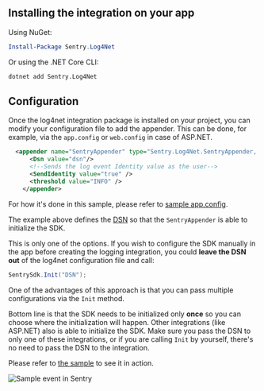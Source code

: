 
## Installing the integration on your app

Using NuGet:

```powershell
Install-Package Sentry.Log4Net
```

Or using the .NET Core CLI:

```sh
dotnet add Sentry.Log4Net
```

## Configuration

Once the log4net integration package is installed on your project, you can modify your configuration file to add the appender.
This can be done, for example, via the `app.config` or `web.config` in case of ASP.NET.

```xml
  <appender name="SentryAppender" type="Sentry.Log4Net.SentryAppender, Sentry.Log4Net">
      <Dsn value="dsn"/>
      <!--Sends the log event Identity value as the user-->
      <SendIdentity value="true" />
      <threshold value="INFO" />
    </appender>
```

For how it's done in this sample, please refer to [sample app.config](https://github.com/getsentry/sentry-dotnet/blob/master/samples/Sentry.Samples.Log4Net/app.config).

The example above defines the [DSN](https://docs.sentry.io/quickstart/#configure-the-dsn) so that the `SentryAppender` is able to initialize the SDK.

This is only one of the options. If you wish to configure the SDK manually in the app before creating the logging integration, you could **leave the DSN out** of the log4net configuration file and call:

```csharp
SentrySdk.Init("DSN");
```

One of the advantages of this approach is that you can pass multiple configurations via the `Init` method. 

Bottom line is that the SDK needs to be initialized only **once** so you can choose where the initialization will happen. Other integrations (like ASP.NET) also is able to initialize the SDK. Make sure you pass the DSN to only one of these integrations, or if you are calling `Init` by yourself, there's no need to pass the DSN to the integration.

Please refer to [the sample](https://github.com/getsentry/sentry-dotnet/tree/master/samples/Sentry.Samples.Log4Net) to see it in action.

![Sample event in Sentry](.assets/log4net-sample.gif)
